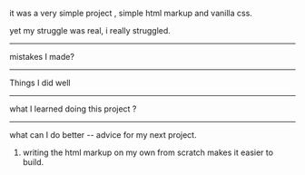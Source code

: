 

it was a very simple project , simple html markup and vanilla css.

yet  my struggle was real, i really struggled.



-----------------------------
mistakes I made?



-------------
Things I did well



-------
what I learned doing this project ?


-----
what can I do better -- advice for my next project. 

1. writing the html markup on my own from scratch makes it easier to build.